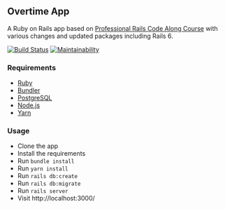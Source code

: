 ## Overtime App

A Ruby on Rails app based on [Professional Rails Code Along Course](https://www.udemy.com/professional-ruby-on-rails-coding-course/) with various changes and updated packages including Rails 6.

[![Build Status](https://travis-ci.org/mibradev/udemy-professional-ruby-on-rails-coding-course.svg?branch=master)](https://travis-ci.org/mibradev/udemy-professional-ruby-on-rails-coding-course)
[![Maintainability](https://api.codeclimate.com/v1/badges/50c4a4c1f6a6b131868d/maintainability)](https://codeclimate.com/github/mibradev/udemy-professional-ruby-on-rails-coding-course/maintainability)

### Requirements

* [Ruby](https://www.ruby-lang.org/en/)
* [Bundler](https://bundler.io/)
* [PostgreSQL](https://www.postgresql.org/)
* [Node.js](https://nodejs.org/en/)
* [Yarn](https://yarnpkg.com/en/)

### Usage

* Clone the app
* Install the requirements
* Run `bundle install`
* Run `yarn install`
* Run `rails db:create`
* Run `rails db:migrate`
* Run `rails server`
* Visit http://localhost:3000/
